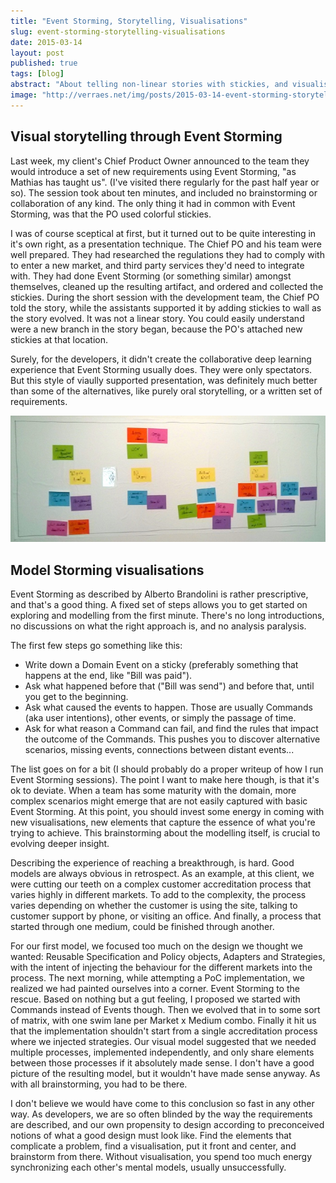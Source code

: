 ```yaml
---
title: "Event Storming, Storytelling, Visualisations"
slug: event-storming-storytelling-visualisations
date: 2015-03-14
layout: post
published: true
tags: [blog]
abstract: "About telling non-linear stories with stickies, and visualising complications in Event Stormed models."
image: "http://verraes.net/img/posts/2015-03-14-event-storming-storytelling-visualisations/storytelling.jpg"
---
```



## Visual storytelling through Event Storming

Last week, my client's Chief Product Owner announced to the team they would introduce a set of new requirements using Event Storming, "as Mathias has taught us". (I've visited there regularly for the past half year or so). The session took about ten minutes, and included no brainstorming or collaboration of any kind. The only thing it had in common with Event Storming, was that the PO used colorful stickies.

I was of course sceptical at first, but it turned out to be quite interesting in it's own right, as a presentation technique. The Chief PO and his team were well prepared. They had researched the regulations they had to comply with to enter a new market, and third party services they'd need to integrate with. They had done Event Storming (or something similar) amongst themselves, cleaned up the resulting artifact, and ordered and collected the stickies. During the short session with the development team, the Chief PO told the story, while the assistants supported it by adding stickies to wall as the story evolved. It was not a linear story. You could easily understand were a new branch in the story began, because the PO's attached new stickies at that location. 

Surely, for the developers, it didn't create the collaborative deep learning experience that Event Storming usually does. They were only spectators. But this style of viaully supported presentation, was definitely much better than some of the alternatives, like purely oral storytelling, or a written set of requirements.  

<img src="/img/posts/2015-03-14-event-storming-storytelling-visualisations/storytelling.jpg" alt="Storytelling">

## Model Storming visualisations

Event Storming as described by Alberto Brandolini is rather prescriptive, and that's a good thing. A fixed set of steps allows you to get started on exploring and modelling from the first minute. There's no long introductions, no discussions on what the right approach is, and no analysis paralysis. 

The first few steps go something like this:

- Write down a Domain Event on a sticky (preferably something that happens at the end, like "Bill was paid"). 
- Ask what happened before that ("Bill was send") and before that, until you get to the beginning. 
- Ask what caused the events to happen. Those are usually Commands (aka user intentions), other events, or simply the passage of time. 
- Ask for what reason a Command can fail, and find the rules that impact the outcome of the Commands. This pushes you to discover alternative scenarios, missing events, connections between distant events...

The list goes on for a bit (I should probably do a proper writeup of how I run Event Storming sessions). The point I want to make here though, is that it's ok to deviate. When a team has some maturity with the domain, more complex scenarios might emerge that are not easily captured with basic Event Storming. At this point, you should invest some energy in coming with new visualisations, new elements that capture the essence of what you're trying to achieve. This brainstorming about the modelling itself, is crucial to evolving deeper insight. 

Describing the experience of reaching a breakthrough, is hard. Good models are always obvious in retrospect. As an example, at this client, we were cutting our teeth on a complex customer accreditation process that varies highly in different markets. To add to the complexity, the process varies depending on whether the customer is using the site, talking to customer support by phone, or visiting an office. And finally, a process that started through one medium, could be finished through another. 

For our first model, we focused too much on the design we thought we wanted: Reusable Specification and Policy objects, Adapters and Strategies, with the intent of injecting the behaviour for the different markets into the process. The next morning, while attempting a PoC implementation, we realized we had painted ourselves into a corner. Event Storming to the rescue. Based on nothing but a gut feeling, I proposed we started with Commands instead of Events though. Then we evolved that in to some sort of matrix, with one swim lane per Market x Medium combo. Finally it hit us that the implementation shouldn't start from a single accreditation process where we injected strategies. Our visual model suggested that we needed multiple processes, implemented independently, and only share elements between those processes if it absolutely made sense. I don't have a good picture of the resulting model, but it wouldn't have made sense anyway. As with all brainstorming, you had to be there.
 
I don't believe we would have come to this conclusion so fast in any other way. As developers, we are so often blinded by the way the requirements are described, and our own propensity to design according to preconceived notions of what a good design must look like. Find the elements that complicate a problem, find a visualisation, put it front and center, and brainstorm from there. Without visualisation, you spend too much energy synchronizing each other's mental models, usually unsuccessfully.  